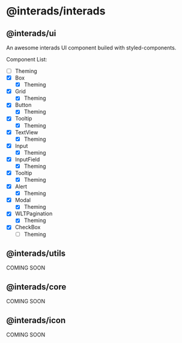# @interads/interads

## @interads/ui

An awesome interads UI component builed with styled-components.

Component List:

- [ ] Theming
- [x] Box
  - [x] Theming
- [x] Grid
  - [x] Theming
- [x] Button
  - [x] Theming
- [x] Tooltip
  - [x] Theming
- [x] TextView
  - [x] Theming
- [x] Input
  - [x] Theming
- [x] InputField
  - [x] Theming
- [x] Tooltip
  - [x] Theming
- [x] Alert
  - [x] Theming
- [x] Modal
  - [x] Theming
- [x] WLTPagination
  - [x] Theming
- [x] CheckBox
  - [ ] Theming

## @interads/utils

COMING SOON

## @interads/core

COMING SOON

## @interads/icon

COMING SOON
